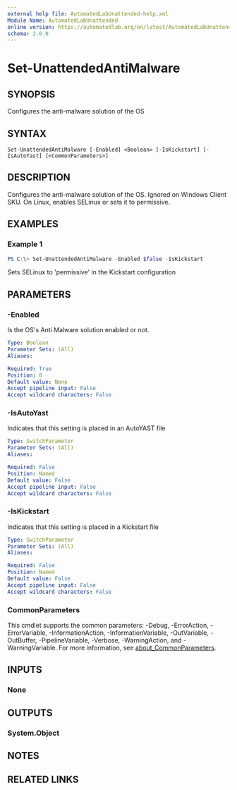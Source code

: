 ```yaml
---
external help file: AutomatedLabUnattended-help.xml
Module Name: AutomatedLabUnattended
online version: https://automatedlab.org/en/latest/AutomatedLabUnattended/en-us/Set-UnattendedAntiMalware
schema: 2.0.0
---
```


# Set-UnattendedAntiMalware

## SYNOPSIS
Configures the anti-malware solution of the OS

## SYNTAX

```
Set-UnattendedAntiMalware [-Enabled] <Boolean> [-IsKickstart] [-IsAutoYast] [<CommonParameters>]
```

## DESCRIPTION
Configures the anti-malware solution of the OS.
Ignored on Windows Client SKU.
On Linux, enables SELinux or sets it to permissive.

## EXAMPLES

### Example 1
```powershell
PS C:\> Set-UnattendedAntiMalware -Enabled $false -IsKickstart
```

Sets SELinux to 'permissive' in the Kickstart configuration

## PARAMETERS

### -Enabled
Is the OS's Anti Malware solution enabled or not.

```yaml
Type: Boolean
Parameter Sets: (All)
Aliases:

Required: True
Position: 0
Default value: None
Accept pipeline input: False
Accept wildcard characters: False
```

### -IsAutoYast
Indicates that this setting is placed in an AutoYAST file

```yaml
Type: SwitchParameter
Parameter Sets: (All)
Aliases:

Required: False
Position: Named
Default value: False
Accept pipeline input: False
Accept wildcard characters: False
```

### -IsKickstart
Indicates that this setting is placed in a Kickstart file

```yaml
Type: SwitchParameter
Parameter Sets: (All)
Aliases:

Required: False
Position: Named
Default value: False
Accept pipeline input: False
Accept wildcard characters: False
```

### CommonParameters
This cmdlet supports the common parameters: -Debug, -ErrorAction, -ErrorVariable, -InformationAction, -InformationVariable, -OutVariable, -OutBuffer, -PipelineVariable, -Verbose, -WarningAction, and -WarningVariable. For more information, see [about_CommonParameters](http://go.microsoft.com/fwlink/?LinkID=113216).

## INPUTS

### None
## OUTPUTS

### System.Object
## NOTES

## RELATED LINKS


